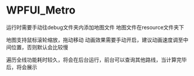 # WPFUI_Metro
运行时需要手动往debug文件夹内添加地图文件
地图文件在resource文件夹下

地图支持鼠标滚轮缩放，拖动移动
动画效果需要手动开启，建议动画速度调至中间位置，否则默认会比较慢

遍历全线功能耗时较久，将会在后台运行，前台可以查询其他路线，当计算完毕后，将会展示
